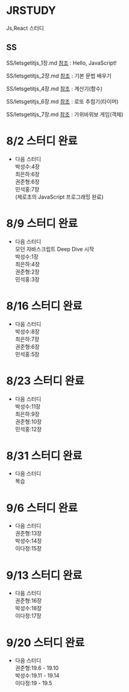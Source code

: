 # JRSTUDY
Js,React 스터디

## SS
SS/letsgetitjs_1장.md [참조](./SS/letsgetitjs_1장.md)
 : Hello, JavaScript!

SS/letsgetitjs_2장.md [참조](./SS/letsgetitjs_2장.md)
 : 기본 문법 배우기

SS/letsgetitjs_4장.md [참조](./SS/letsgetitjs_4장.md)
 : 계산기(함수)
 
SS/letsgetitjs_6장.md [참조](./SS/letsgetitjs_6장.md)
 : 로또 추첨기(타이머)

SS/letsgetitjs_7장.md [참조](./SS/letsgetitjs_7장.md)
 : 가위바위보 게임(객체)

# 8/2 스터디 완료
- 다음 스터디   
박성수:4장   
최은하:6장   
권준형:6장   
민석홍:7장       
(제로초의 JavaScript 프로그래밍 완료)

# 8/9 스터디 완료
- 다음 스터디   
모던 자바스크립트 Deep Dive 시작       
박성수:1장   
최은하:4장   
권준형:2장   
민석홍:3장   

# 8/16 스터디 완료
- 다음 스터디   
박성수:8장    
최은하:7장    
권준형:6장   
민석홍:5장

# 8/23 스터디 완료
- 다음 스터디   
박성수:11장    
최은하:9장    
권준형:10장   
민석홍:12장

# 8/31 스터디 완료
- 다음 스터디   
복습

# 9/6 스터디 완료
- 다음 스터디   
권준형:13장   
박성수:14장   
이다정:15장   

# 9/13 스터디 완료
- 다음 스터디     
권준형:16장     
박성수:18장      
이다정:17장     

# 9/20 스터디 완료
- 다음 스터디     
권준형:19.6 - 19.10     
박성수:19.11 - 19.14      
이다정:19 - 19.5


